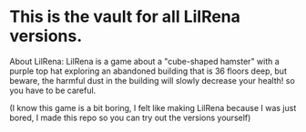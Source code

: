 This is the vault for all LilRena versions.
===========================================
About LilRena:
LilRena is a game about a "cube-shaped hamster" with a purple top hat exploring an abandoned building that is 36 floors deep, but beware, the harmful dust in the 
building will slowly decrease your health! so you have to be careful. 

(I know this game is a bit boring, I felt like making LilRena because I was just bored, I made this repo so you can try out the versions yourself)
